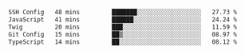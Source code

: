<!--START_SECTION:waka-->

```txt
SSH Config   48 mins         ███████░░░░░░░░░░░░░░░░░░   27.73 %
JavaScript   41 mins         ██████░░░░░░░░░░░░░░░░░░░   24.24 %
Twig         20 mins         ███░░░░░░░░░░░░░░░░░░░░░░   11.59 %
Git Config   15 mins         ██▒░░░░░░░░░░░░░░░░░░░░░░   08.97 %
TypeScript   14 mins         ██░░░░░░░░░░░░░░░░░░░░░░░   08.12 %
```

<!--END_SECTION:waka-->
